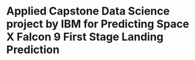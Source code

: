 # Applied Capstone Data Science project by IBM for Predicting Space X Falcon 9 First Stage Landing Prediction
